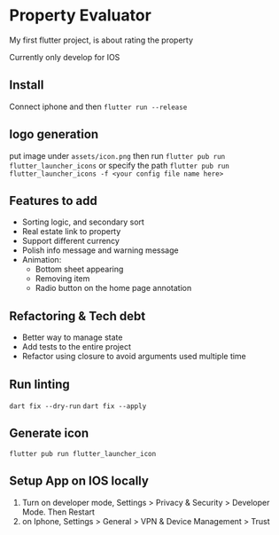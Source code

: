 # Property Evaluator

My first flutter project, is about rating the property

Currently only develop for IOS

## Install
Connect iphone and then
`flutter run --release`

## logo generation 
put image under `assets/icon.png` then run
`flutter pub run flutter_launcher_icons`
or specify the path
`flutter pub run flutter_launcher_icons -f <your config file name here>`
## Features to add
- Sorting logic, and secondary sort
- Real estate link to property
- Support different currency
- Polish info message and warning message
- Animation:
  - Bottom sheet appearing
  - Removing item
  - Radio button on the home page annotation

## Refactoring & Tech debt
- Better way to manage state
- Add tests to the entire project
- Refactor using closure to avoid arguments used multiple time

## Run linting
`dart fix --dry-run`
`dart fix --apply`

## Generate icon
`flutter pub run flutter_launcher_icon`

## Setup App on IOS locally
1. Turn on developer mode, Settings > Privacy & Security > Developer Mode. Then Restart
2. on Iphone, Settings > General > VPN & Device Management > Trust
   